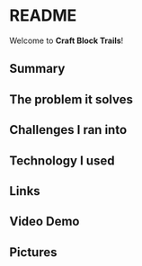 # README

Welcome to **Craft Block Trails**!

## Summary

## The problem it solves


## Challenges I ran into


## Technology I used

## Links


## Video Demo

## Pictures
